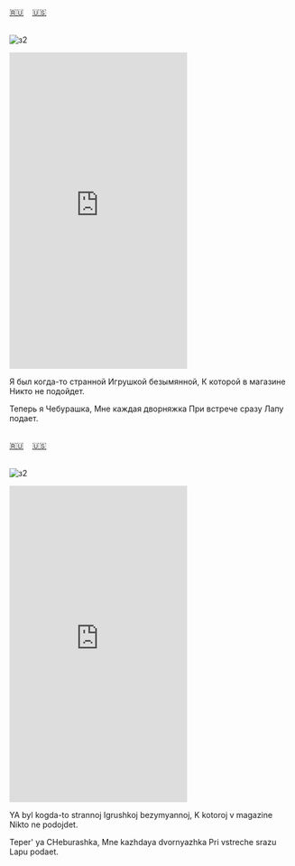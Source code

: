 <span id="ru"><a href='#ru'>🇷🇺</a> &nbsp;&nbsp;&nbsp;<a href='#en'>🇺🇸</a> &nbsp;&nbsp;&nbsp;</span><br><br>

![з2](https://github.com/user-attachments/assets/f6731c52-9580-4964-972e-a048e2a4e6be)

<iframe width="315" height="560" src="https://www.youtube.com/embed/2-ye8Rp0Ykw" frameborder="0" allow="accelerometer; autoplay; clipboard-write; encrypted-media; gyroscope; picture-in-picture; web-share"allowfullscreen></iframe>

Я был когда-то странной
Игрушкой безымянной,
К которой в магазине
Никто не подойдет.

Теперь я Чебурашка,
Мне каждая дворняжка
При встрече сразу
Лапу подает.<br><br>

<span id="en"><a href='#ru'>🇷🇺</a> &nbsp;&nbsp;&nbsp;<a href='#en'>🇺🇸</a> &nbsp;&nbsp;&nbsp;</span><br><br>

![з2](https://github.com/user-attachments/assets/f6731c52-9580-4964-972e-a048e2a4e6be)

<iframe width="315" height="560" src="https://www.youtube.com/embed/IxMO3RDBouM" frameborder="0" allow="accelerometer; autoplay; clipboard-write; encrypted-media; gyroscope; picture-in-picture; web-share"allowfullscreen></iframe>

YA byl kogda-to strannoj
Igrushkoj bezymyannoj,
K kotoroj v magazine
Nikto ne podojdet.

Teper' ya CHeburashka,
Mne kazhdaya dvornyazhka
Pri vstreche srazu
Lapu podaet.<br><br>

